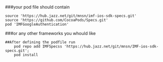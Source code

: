 
###your pod file should contain 

	source 'https://hub.jazz.net/git/mnsn/imf-ios-sdk-specs.git'
	source 'https://github.com/CocoaPods/Specs.git'
	pod 'IMFGoogleAuthentication'

###or any other frameworks you whould like
	

	##After defining the podfile run
		pod repo add IMFSpecss 'https://hub.jazz.net/git/mnsn/IMF-ios-sdk-specs.git';
		pod install